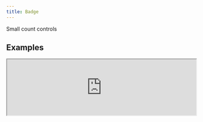 ```yaml
---
title: Badge
---
```

Small count controls

## Examples

<div><iframe style="width: 100%; margin: 0;" src="http://ui-demos.blankapp.org/badge-example" scrolling="no" /></div>

```jsx
<Badge text="99+" />
```

## Types

### dot

<div><iframe style="width: 100%; margin: 0;" src="http://ui-demos.blankapp.org/badge-types-dot" scrolling="no" /></div>

```jsx
<Badge type="dot" />
```

### text


<div><iframe style="width: 100%; margin: 0;" src="http://ui-demos.blankapp.org/badge-types-text" scrolling="no" /></div>

```jsx
<Badge type="text" text="99+" />
```

## API

### Props

Name | Description | Type | Optional value | Default
--- | --- | --- | --- | ---
`children` | - | string, element | - | -
`type` | - | enum | `dot`, `text` | `dot`
`text` | - | string | - | Empty string ('')
